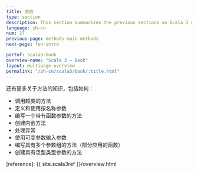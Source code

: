 ```yaml
---
title: 总结
type: section
description: This section summarizes the previous sections on Scala 3 methods.
language: zh-cn
num: 27
previous-page: methods-main-methods
next-page: fun-intro

partof: scala3-book
overview-name: "Scala 3 — Book"
layout: multipage-overview
permalink: "/zh-cn/scala3/book/:title.html"
---
```



还有更多关于方法的知识，包括如何：

- 调用超类的方法
- 定义和使用按名称参数
- 编写一个带有函数参数的方法
- 创建内嵌方法
- 处理异常
- 使用可变参数输入参数
- 编写具有多个参数组的方法（部分应用的函数）
- 创建具有泛型类型参数的方法

[reference]: {{ site.scala3ref }}/overview.html
